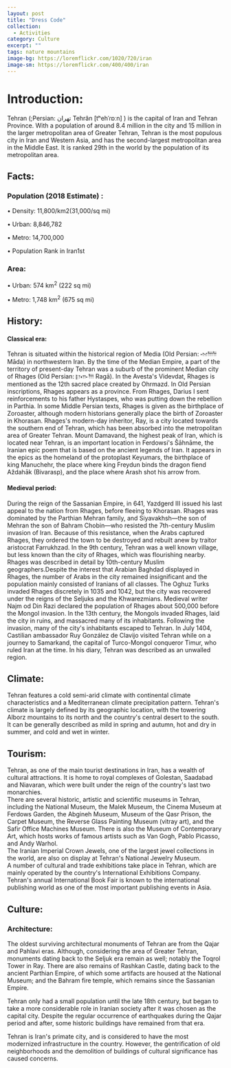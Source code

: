 ```yaml
---
layout: post
title: "Dress Code"
collection:
  - Activities
category: Culture
excerpt: ""
tags: nature mountains
image-bg: https://loremflickr.com/1020/720/iran
image-sm: https://loremflickr.com/400/400/iran
---
```

# **Introduction:**

Tehran (;Persian: تهران‎ Tehrân [tʰehˈɾɒːn] ) is the capital of Iran and Tehran Province. With a population of around 8.4 million in the city and 15 million in the larger metropolitan area of Greater Tehran, Tehran is the most populous city in Iran and Western Asia, and has the second-largest metropolitan area in the Middle East. It is ranked 29th in the world by the population of its metropolitan area.

## **Facts:**

### Population (2018 Estimate) :

• Density: 11,800/km2(31,000/sq mi) 

• Urban: 8,846,782 

• Metro: 14,700,000 

• Population Rank in Iran1st  

### Area:

• Urban: 574 km<sup>2</sup> (222 sq mi) 

• Metro: 1,748 km<sup>2</sup> (675 sq mi)  

## **History:**

#### Classical era:

Tehran is situated within the historical region of Media (Old Persian: 𐎶𐎠𐎭 Māda) in northwestern Iran. By the time of the Median Empire, a part of the territory of present-day Tehran was a suburb of the prominent Median city of Rhages (Old Persian: 𐎼𐎥𐎠 Ragā). In the Avesta's Videvdat, Rhages is mentioned as the 12th sacred place created by Ohrmazd. In Old Persian inscriptions, Rhages appears as a province. From Rhages, Darius I sent reinforcements to his father Hystaspes, who was putting down the rebellion in Parthia. In some Middle Persian texts, Rhages is given as the birthplace of Zoroaster, although modern historians generally place the birth of Zoroaster in Khorasan. Rhages's modern-day inheritor, Ray, is a city located towards the southern end of Tehran, which has been absorbed into the metropolitan area of Greater Tehran. Mount Damavand, the highest peak of Iran, which is located near Tehran, is an important location in Ferdowsi's Šāhnāme, the Iranian epic poem that is based on the ancient legends of Iran. It appears in the epics as the homeland of the protoplast Keyumars, the birthplace of king Manuchehr, the place where king Freydun binds the dragon fiend Aždahāk (Bivarasp), and the place where Arash shot his arrow from.  

#### Medieval period:

During the reign of the Sassanian Empire, in 641, Yazdgerd III issued his last appeal to the nation from Rhages, before fleeing to Khorasan. Rhages was dominated by the Parthian Mehran family, and Siyavakhsh—the son of Mehran the son of Bahram Chobin—who resisted the 7th-century Muslim invasion of Iran. Because of this resistance, when the Arabs captured Rhages, they ordered the town to be destroyed and rebuilt anew by traitor aristocrat Farrukhzad. In the 9th century, Tehran was a well known village, but less known than the city of Rhages, which was flourishing nearby. Rhages was described in detail by 10th-century Muslim geographers.Despite the interest that Arabian Baghdad displayed in Rhages, the number of Arabs in the city remained insignificant and the population mainly consisted of Iranians of all classes. The Oghuz Turks invaded Rhages discretely in 1035 and 1042, but the city was recovered under the reigns of the Seljuks and the Khwarezmians. Medieval writer Najm od Din Razi declared the population of Rhages about 500,000 before the Mongol invasion. In the 13th century, the Mongols invaded Rhages, laid the city in ruins, and massacred many of its inhabitants. Following the invasion, many of the city's inhabitants escaped to Tehran. In July 1404, Castilian ambassador Ruy González de Clavijo visited Tehran while on a journey to Samarkand, the capital of Turco-Mongol conqueror Timur, who ruled Iran at the time. In his diary, Tehran was described as an unwalled region. 

## **Climate:**

Tehran features a cold semi-arid climate with continental climate characteristics and a Mediterranean climate precipitation pattern. Tehran's climate is largely defined by its geographic location, with the towering Alborz mountains to its north and the country's central desert to the south. It can be generally described as mild in spring and autumn, hot and dry in summer, and cold and wet in winter. 

## **Tourism:**

Tehran, as one of the main tourist destinations in Iran, has a wealth of cultural attractions. It is home to royal complexes of Golestan, Saadabad and Niavaran, which were built under the reign of the country's last two monarchies.  
There are several historic, artistic and scientific museums in Tehran, including the National Museum, the Malek Museum, the Cinema Museum at Ferdows Garden, the Abgineh Museum, Museum of the Qasr Prison, the Carpet Museum, the Reverse Glass Painting Museum (vitray art), and the Safir Office Machines Museum. There is also the Museum of Contemporary Art, which hosts works of famous artists such as Van Gogh, Pablo Picasso, and Andy Warhol.  
The Iranian Imperial Crown Jewels, one of the largest jewel collections in the world, are also on display at Tehran's National Jewelry Museum.   
A number of cultural and trade exhibitions take place in Tehran, which are mainly operated by the country's International Exhibitions Company. Tehran's annual International Book Fair is known to the international publishing world as one of the most important publishing events in Asia.

## **Culture:**

### Architecture:

The oldest surviving architectural monuments of Tehran are from the Qajar and Pahlavi eras. Although, considering the area of Greater Tehran, monuments dating back to the Seljuk era remain as well; notably the Toqrol Tower in Ray. There are also remains of Rashkan Castle, dating back to the ancient Parthian Empire, of which some artifacts are housed at the National Museum; and the Bahram fire temple, which remains since the Sassanian Empire.   

Tehran only had a small population until the late 18th century, but began to take a more considerable role in Iranian society after it was chosen as the capital city. Despite the regular occurrence of earthquakes during the Qajar period and after, some historic buildings have remained from that era. 

Tehran is Iran's primate city, and is considered to have the most modernized infrastructure in the country. However, the gentrification of old neighborhoods and the demolition of buildings of cultural significance has caused concerns.